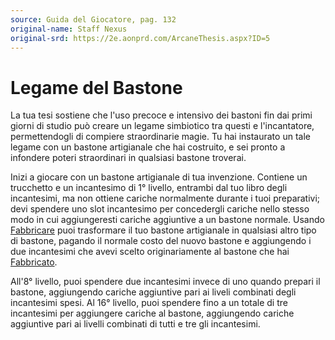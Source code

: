 ```yaml
---
source: Guida del Giocatore, pag. 132
original-name: Staff Nexus
original-srd: https://2e.aonprd.com/ArcaneThesis.aspx?ID=5
---
```


# Legame del Bastone

La tua tesi sostiene che l'uso precoce e intensivo dei bastoni fin dai primi
giorni di studio può creare un legame simbiotico tra questi e l'incantatore,
permettendogli di compiere straordinarie magie. Tu hai instaurato un tale legame
con un bastone artigianale che hai costruito, e sei pronto a infondere poteri
straordinari in qualsiasi bastone troverai.

Inizi a giocare con un bastone artigianale di tua invenzione. Contiene un
trucchetto e un incantesimo di 1° livello, entrambi dal tuo libro degli
incantesimi, ma non ottiene cariche normalmente durante i tuoi preparativi; devi
spendere uno slot incantesimo per concedergli cariche nello stesso modo in cui
aggiungeresti cariche aggiuntive a un bastone normale. Usando
[Fabbricare](/azioni/abilita/fabbricare) puoi trasformare il tuo bastone
artigianale in qualsiasi altro tipo di bastone, pagando il normale costo del
nuovo bastone e aggiungendo i due incantesimi che avevi scelto originariamente
al bastone che hai [Fabbricato](/azioni/abilita/fabbricare).

All'8° livello, puoi spendere due incantesimi invece di uno quando prepari il
bastone, aggiungendo cariche aggiuntive pari ai liveli combinati degli
incantesimi spesi. Al 16° livello, puoi spendere fino a un totale di tre
incantesimi per aggiungere cariche al bastone, aggiungendo cariche aggiuntive
pari ai livelli combinati di tutti e tre gli incantesimi.
